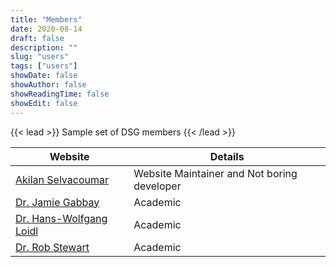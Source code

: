```yaml
---
title: "Members"
date: 2020-08-14
draft: false
description: ""
slug: "users"
tags: ["users"]
showDate: false
showAuthor: false
showReadingTime: false
showEdit: false
---
```


{{< lead >}}
Sample set of DSG members
{{< /lead >}}

| Website                                                                | Details                                    |
| ---------------------------------------------------------------------- | ------------------------------------------ |
| [Akilan Selvacoumar](https://akilan.io)                                | Website Maintainer and Not boring developer|
| [Dr. Jamie Gabbay](http://www.gabbay.org.uk/)                          | Academic                                   |
| [Dr. Hans-Wolfgang Loidl](http://www.macs.hw.ac.uk/~hwloidl)           | Academic                                   |
| [Dr. Rob Stewart](http://www.macs.hw.ac.uk/~rs46)                      | Academic                                   |

<!-- **Congo user?** To add your site to this list, [submit a pull request](https://github.com/jpanther/congo/blob/dev/exampleSite/content/users.md). -->
